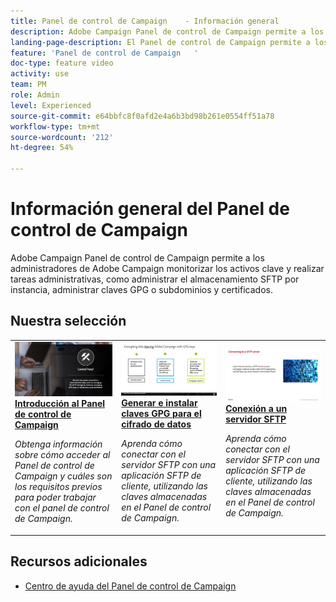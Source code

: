 ```yaml
---
title: Panel de control de Campaign    - Información general
description: Adobe Campaign Panel de control de Campaign permite a los administradores de Adobe Campaign monitorizar los activos clave y realizar tareas administrativas, como administrar el almacenamiento SFTP por instancia, administrar claves GPG o subdominios y certificados.
landing-page-description: El Panel de control de Campaign permite a los administradores monitorizar los activos clave y realizar tareas administrativas como, por ejemplo, la administración del almacenamiento SFTP, claves GPG, o subdominios y certificados.
feature: 'Panel de control de Campaign   '
doc-type: feature video
activity: use
team: PM
role: Admin
level: Experienced
source-git-commit: e64bbfc8f0afd2e4a6b3bd98b261e0554ff51a78
workflow-type: tm+mt
source-wordcount: '212'
ht-degree: 54%

---
```


# Información general del Panel de control de Campaign

Adobe Campaign Panel de control de Campaign permite a los administradores de Adobe Campaign monitorizar los activos clave y realizar tareas administrativas, como administrar el almacenamiento SFTP por instancia, administrar claves GPG o subdominios y certificados.

## Nuestra selección

<table>
<tr>
<td>
    <a href="./getting-started-with-the-control-panel.md">
      <img alt="Conexión a un servidor SFTP" src="./assets/kt-6385.jpg" />
    </a>
    <div>
      <a href="./getting-started-with-the-control-panel.md">
    <strong>Introducción al Panel de control de Campaign</strong>
    </a>
    </div>
    <p>
    <em>Obtenga información sobre cómo acceder al Panel de control de Campaign y cuáles son los requisitos previos para poder trabajar con el panel de control de Campaign.  </em>
    <p>
  </td>
  <td>
    <a href="./instance-settings/gpg-key-management/generate-and-install-gpg-keys-for-data-encryption.md">
      <img alt="Conexión a un servidor SFTP" src="./assets/36386.jpg" />
    </a>
    <div>
      <a href="./instance-settings/gpg-key-management/generate-and-install-gpg-keys-for-data-encryption.md">
    <strong>Generar e instalar claves GPG para el cifrado de datos</strong>
    </a>
    </div>
    <p>
    <em>Aprenda cómo conectar con el servidor SFTP con una aplicación SFTP de cliente, utilizando las claves almacenadas en el Panel de control de Campaign. </em>
    <p>
  </td>
  <td>
    <a href="./sftp-management/connect-to-sftp-server.md">
      <img alt="Conexión a un servidor SFTP" src="./assets/27263.jpg" />
    </a>
    <div>
      <a href="./sftp-management/connect-to-sftp-server.md">
    <strong>Conexión a un servidor SFTP</strong>
    </a>
    </div>
    <p>
    <em>Aprenda cómo conectar con el servidor SFTP con una aplicación SFTP de cliente, utilizando las claves almacenadas en el Panel de control de Campaign. </em>
    <p>
  </td>
</tr>
</table>

## Recursos adicionales

* [Centro de ayuda del Panel de control de Campaign](https://experienceleague.adobe.com/docs/control-panel/using/control-panel-home.html?lang=es)

